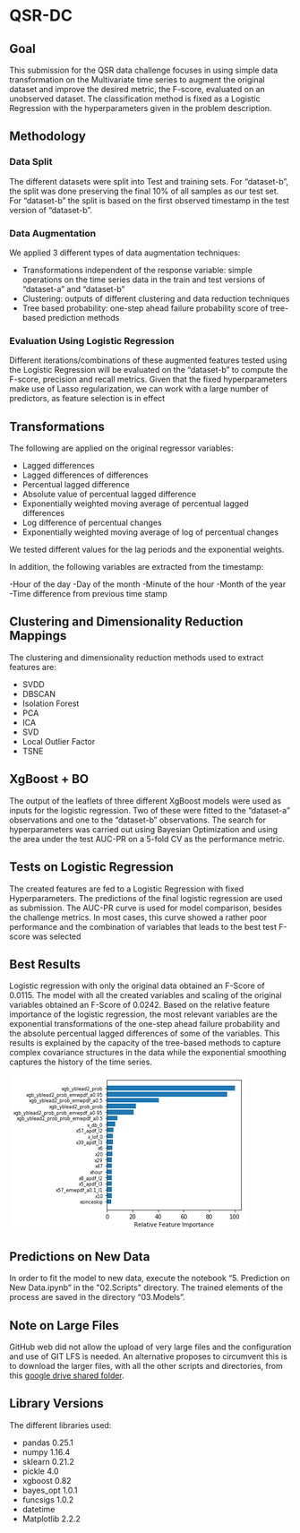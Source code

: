 # QSR-DC

## Goal

This submission for the QSR data challenge focuses in using simple data transformation on the Multivariate time series to augment the original dataset and improve the desired metric, the F-score, evaluated on an unobserved dataset. The classification method is fixed as a Logistic Regression with the hyperparameters given in the problem description.

## Methodology

### Data Split

The different datasets were split into Test and training sets. For “dataset-b”, the split was done preserving the final 10% of all samples as our test set. For “dataset-b” the split is based on the first observed timestamp in the test version of “dataset-b”.

### Data Augmentation
We applied 3 different types of data augmentation techniques:

- Transformations independent of the response variable: simple operations on the time series data in the train and test versions of “dataset-a” and “dataset-b”
- Clustering: outputs of different clustering and data reduction techniques
- Tree based probability: one-step ahead failure probability score of tree-based prediction methods

### Evaluation Using Logistic Regression

Different iterations/combinations of these augmented features tested using the Logistic Regression will be evaluated on the “dataset-b” to compute the F-score, precision and recall metrics. Given that the fixed hyperparameters make use of Lasso regularization, we can work with a large number of predictors, as feature selection is in effect

## Transformations

The following are applied on the original regressor variables:

- Lagged differences
- Lagged differences of differences
- Percentual lagged difference
- Absolute value of percentual lagged difference
- Exponentially weighted moving average of percentual lagged differences
- Log difference of percentual changes
- Exponentially weighted moving average of log of percentual changes

We tested different values for the lag periods and the exponential weights.

In addition, the following variables are extracted from the timestamp:

-Hour of the day
-Day of the month
-Minute of the hour
-Month of the year
-Time difference from previous time stamp 

## Clustering and Dimensionality Reduction Mappings

The clustering and dimensionality reduction methods used to extract features are:

- SVDD
- DBSCAN
- Isolation Forest
- PCA
- ICA
- SVD
- Local Outlier Factor
- TSNE

## XgBoost + BO
The output of the leaflets of three different XgBoost models were used as inputs for the logistic regression. Two of these were fitted to the “dataset-a” observations and one to the “dataset-b” observations. The search for hyperparameters was carried out using Bayesian Optimization and using the area under the test AUC-PR on a 5-fold CV as the performance metric.

## Tests on Logistic Regression

The created features are fed to a Logistic Regression with fixed Hyperparameters. The predictions of the final logistic regression are used as submission. The AUC-PR curve is used for model comparison, besides the challenge metrics. In most cases, this curve showed a rather poor performance and the combination of variables that leads to the best test F-score was selected

## Best Results
Logistic regression with only the original data obtained an F-Score of 0.0115. The model with all the created variables and scaling of the original variables obtained an F-Score of 0.0242. Based on the relative feature importance of the logistic regression, the most relevant variables are the exponential transformations of the one-step ahead failure probability and the absolute percentual lagged differences of some of the variables.  This results is explained by the capacity of the tree-based methods to capture complex covariance structures in the data while the exponential smoothing captures the history of the time series.

![Feature Relevance](03.Models/Relevance.png?raw=true "Feature Relevance for best model")

## Predictions on New Data

In order to fit the model to new data, execute the notebook “5. Prediction on New Data.ipynb” in the "02.Scripts" directory. The trained elements of the process are saved in the directory “03.Models”.

## Note on Large Files
GitHub web did not allow the upload of very large files and the configuration and use of GIT LFS is needed. An alternative proposes to circumvent this is to download the larger files, with all the other scripts and directories, from this [google drive shared folder](https://drive.google.com/drive/folders/1mis7aakZz0-mr-FXZQNkU_40815U3o2b?usp=sharing).

## Library Versions

The different libraries used:

- pandas 0.25.1
- numpy 1.16.4
- sklearn 0.21.2
- pickle 4.0
- xgboost 0.82
- bayes_opt 1.0.1
- funcsigs 1.0.2
- datetime
- Matplotlib 2.2.2

